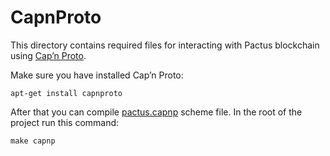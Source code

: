 # CapnProto

This directory contains required files for interacting with Pactus blockchain using [Cap’n Proto](https://capnproto.org/).

Make sure you have installed Cap’n Proto:
```
apt-get install capnproto
```

After that you can compile [pactus.capnp](./pactus.capnp) scheme file.
In the root of the project run this command:

```
make capnp
```
